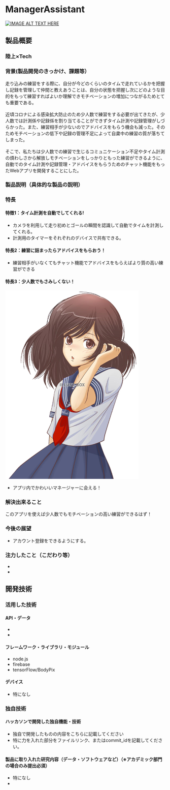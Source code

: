 # ManagerAssistant

[![IMAGE ALT TEXT HERE](https://jphacks.com/wp-content/uploads/2020/09/JPHACKS2020_ogp.jpg)](https://www.youtube.com/watch?v=G5rULR53uMk)

## 製品概要
### 陸上×Tech
### 背景(製品開発のきっかけ、課題等）
走り込みの練習をする際に、自分が今どのくらいのタイムで走れているかを把握し記録を管理して仲間と教えあうことは、自分の状態を把握し次にどのような目的をもって練習すればよいか理解できモチベーションの増加につながるためとても重要である。<br><br>
近頃コロナによる感染拡大防止のため少人数で練習をする必要が出てきたが、少人数では計測係や記録係を割り当てることができずタイム計測や記録管理がしづらかった。また、練習相手が少ないのでアドバイスをもらう機会も減った。そのためモチベーションの低下や記録の管理不足によって自粛中の練習の質が落ちてしまった。<br><br>
そこで、私たちは少人数での練習で生じるコミュニケーション不足やタイム計測の煩わしさから解放しモチベーションをしっかりともった練習ができるように、自動でのタイム計測や記録管理・アドバイスをもらうためのチャット機能をもったWebアプリを開発することにした。

### 製品説明（具体的な製品の説明）
### 特長
#### 特徴1：タイム計測を自動でしてくれる!
* カメラを利用して走り初めとゴールの瞬間を認識して自動でタイムを計測してくれる。<br>
* 計測用のタイマーをそれぞれのデバイスで共有できる。<br>
#### 特長2：練習に詰まったらアドバイスをもらおう！
* 練習相手がいなくてもチャット機能でアドバイスをもらえばより質の高い練習ができる
#### 特長3：少人数でもさみしくない！
![マネージャー](https://github.com/jphacks/C_2011/blob/master/public/image/watermark-removebg-preview.png)
<br>

* アプリ内でかわいいマネージャーに会える！

### 解決出来ること
このアプリを使えば少人数でもモチベーションの高い練習ができるはず！
### 今後の展望
* アカウント登録をできるようにする。
### 注力したこと（こだわり等）
* 
* 

## 開発技術
### 活用した技術
#### API・データ
* 
* 

#### フレームワーク・ライブラリ・モジュール
* node.js
* firebase
* tensorFlow/BodyPix

#### デバイス
* 特になし

### 独自技術
#### ハッカソンで開発した独自機能・技術
* 独自で開発したものの内容をこちらに記載してください
* 特に力を入れた部分をファイルリンク、またはcommit_idを記載してください。

#### 製品に取り入れた研究内容（データ・ソフトウェアなど）（※アカデミック部門の場合のみ提出必須）
* 特になし
* 
